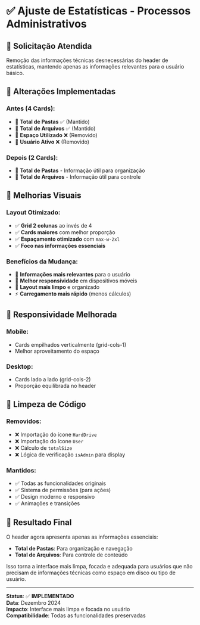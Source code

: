 # ✅ Ajuste de Estatísticas - Processos Administrativos

## 🎯 Solicitação Atendida
Remoção das informações técnicas desnecessárias do header de estatísticas, mantendo apenas as informações relevantes para o usuário básico.

## 🔧 Alterações Implementadas

### **Antes (4 Cards):**
- 📁 **Total de Pastas** ✅ (Mantido)
- 📄 **Total de Arquivos** ✅ (Mantido)
- 💾 **Espaço Utilizado** ❌ (Removido)
- 👤 **Usuário Ativo** ❌ (Removido)

### **Depois (2 Cards):**
- 📁 **Total de Pastas** - Informação útil para organização
- 📄 **Total de Arquivos** - Informação útil para controle

## 🎨 **Melhorias Visuais**

### **Layout Otimizado:**
- ✅ **Grid 2 colunas** ao invés de 4
- ✅ **Cards maiores** com melhor proporção
- ✅ **Espaçamento otimizado** com `max-w-2xl`
- ✅ **Foco nas informações essenciais**

### **Benefícios da Mudança:**
- 🎯 **Informações mais relevantes** para o usuário
- 📱 **Melhor responsividade** em dispositivos móveis
- 🎨 **Layout mais limpo** e organizado
- ⚡ **Carregamento mais rápido** (menos cálculos)

## 📱 **Responsividade Melhorada**

### **Mobile:**
- Cards empilhados verticalmente (grid-cols-1)
- Melhor aproveitamento do espaço

### **Desktop:**
- Cards lado a lado (grid-cols-2)
- Proporção equilibrada no header

## 🧹 **Limpeza de Código**

### **Removidos:**
- ❌ Importação do ícone `HardDrive`
- ❌ Importação do ícone `User`
- ❌ Cálculo de `totalSize`
- ❌ Lógica de verificação `isAdmin` para display

### **Mantidos:**
- ✅ Todas as funcionalidades originais
- ✅ Sistema de permissões (para ações)
- ✅ Design moderno e responsivo
- ✅ Animações e transições

## 🎉 **Resultado Final**

O header agora apresenta apenas as informações essenciais:
- **Total de Pastas**: Para organização e navegação
- **Total de Arquivos**: Para controle de conteúdo

Isso torna a interface mais limpa, focada e adequada para usuários que não precisam de informações técnicas como espaço em disco ou tipo de usuário.

---

**Status**: ✅ **IMPLEMENTADO**  
**Data**: Dezembro 2024  
**Impacto**: Interface mais limpa e focada no usuário  
**Compatibilidade**: Todas as funcionalidades preservadas
